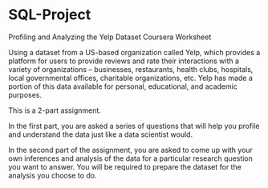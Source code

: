 # SQL-Project
Profiling and Analyzing the Yelp Dataset Coursera Worksheet


Using a dataset from a US-based organization called Yelp, which provides a platform for users to provide reviews and rate their interactions with a variety of organizations – businesses, restaurants, health clubs, hospitals, local governmental offices, charitable organizations, etc. Yelp has made a portion of this data available for personal, educational, and academic purposes.


This is a 2-part assignment. 


In the first part, you are asked a series of questions that will help you profile and understand the data just like a data scientist would.


In the second part of the assignment, you are asked to come up with your own inferences and analysis of the data for a particular research question you want to answer. You will be required to prepare the dataset for the analysis you choose to do.
